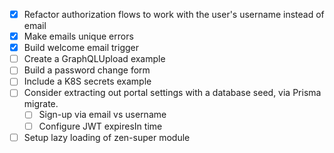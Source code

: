 - [X] Refactor authorization flows to work with the user's username instead of email
- [x] Make emails unique errors
- [x] Build welcome email trigger
- [ ] Create a GraphQLUpload example
- [ ] Build a password change form
- [ ] Include a K8S secrets example
- [ ] Consider extracting out portal settings with a database seed, via Prisma migrate.
  - [ ] Sign-up via email vs username
  - [ ] Configure JWT expiresIn time
- [ ] Setup lazy loading of zen-super module
